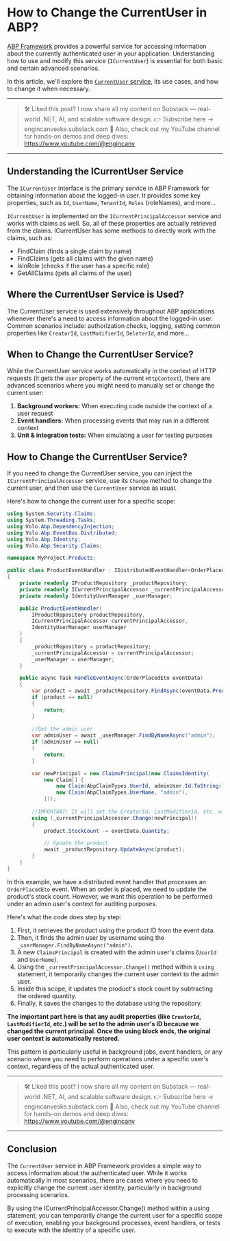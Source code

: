 # How to Change the CurrentUser in ABP?

[ABP Framework](https://abp.io/) provides a powerful service for accessing information about the currently authenticated user in your application. Understanding how to use and modify this service (`ICurrentUser`) is essential for both basic and certain advanced scenarios. 

In this article, we'll explore the [`CurrentUser` service](https://abp.io/docs/latest/framework/infrastructure/current-user), its use cases, and how to change it when necessary.

---
> 🛠 Liked this post? I now share all my content on Substack — real-world .NET, AI, and scalable software design.
> 👉 Subscribe here → engincanveske.substack.com
> 🎥 Also, check out my YouTube channel for hands-on demos and deep dives: https://www.youtube.com/@engincanv
---

## Understanding the ICurrentUser Service

The `ICurrentUser` interface is the primary service in ABP Framework for obtaining information about the logged-in user. It provides some key properties, such as `Id`, `UserName`, `TenantId`, `Roles` (roleNames), and more...

`ICurrentUser` is implemented on the `ICurrentPrincipalAccessor` service and works with claims as well. So, all of these properties are actually retrieved from the claims. ICurrentUser has some methods to directly work with the claims, such as:

* FindClaim (finds a single claim by name)
* FindClaims (gets all claims with the given name)
* IsInRole (checks if the user has a specific role)
* GetAllClaims (gets all claims of the user)

## Where the CurrentUser Service is Used?

The CurrentUser service is used extensively throughout ABP applications whenever there's a need to access information about the logged-in user. Common scenarios include: authorization checks, logging, setting common properties like `CreatorId`, `LastModifierId`, `DeleterId`, and more...

## When to Change the CurrentUser Service?

While the CurrentUser service works automatically in the context of HTTP requests (it gets the `User` property of the current `HttpContext`), there are advanced scenarios where you might need to manually set or change the current user:

1. **Background workers:** When executing code outside the context of a user request
2. **Event handlers:** When processing events that may run in a different context
3. **Unit & integration tests:** When simulating a user for testing purposes

## How to Change the CurrentUser Service?

If you need to change the CurrentUser service, you can inject the `ICurrentPrincipalAccessor` service, use its `Change` method to change the current user, and then use the `CurrentUser` service as usual.

Here's how to change the current user for a specific scope:

```csharp
using System.Security.Claims;
using System.Threading.Tasks;
using Volo.Abp.DependencyInjection;
using Volo.Abp.EventBus.Distributed;
using Volo.Abp.Identity;
using Volo.Abp.Security.Claims;

namespace MyProject.Products;

public class ProductEventHandler : IDistributedEventHandler<OrderPlacedEto>, ITransientDependency
{
    private readonly IProductRepository _productRepository;
    private readonly ICurrentPrincipalAccessor _currentPrincipalAccessor;
    private readonly IdentityUserManager _userManager;

    public ProductEventHandler(
        IProductRepository productRepository,
        ICurrentPrincipalAccessor currentPrincipalAccessor,
        IdentityUserManager userManager
    )
    {
        _productRepository = productRepository;
        _currentPrincipalAccessor = currentPrincipalAccessor;
        _userManager = userManager;
    }

    public async Task HandleEventAsync(OrderPlacedEto eventData)
    {
        var product = await _productRepository.FindAsync(eventData.ProductId);
        if (product == null)
        {
            return;
        }
        
        //Get the admin user
        var adminUser = await _userManager.FindByNameAsync("admin");
        if (adminUser == null)
        {
            return;
        }

        var newPrincipal = new ClaimsPrincipal(new ClaimsIdentity(
            new Claim[] { 
                new Claim(AbpClaimTypes.UserId, adminUser.Id.ToString()),
                new Claim(AbpClaimTypes.UserName, "admin"),
            }));
        
        //IMPORTANT: It will set the CreatorId, LastModifierId, etc. with the admin user
        using (_currentPrincipalAccessor.Change(newPrincipal))
        {
            product.StockCount -= eventData.Quantity;

            // Update the product
            await _productRepository.UpdateAsync(product);
        }
    }
}
```

In this example, we have a distributed event handler that processes an `OrderPlacedEto` event. When an order is placed, we need to update the product's stock count. However, we want this operation to be performed under an admin user's context for auditing purposes.

Here's what the code does step by step:

1. First, it retrieves the product using the product ID from the event data.
2. Then, it finds the admin user by username using the `_userManager.FindByNameAsync("admin")`.
3. A new `ClaimsPrincipal` is created with the admin user's claims (`UserId` and `UserName`).
4. Using the `_currentPrincipalAccessor.Change()` method within a `using` statement, it temporarily changes the current user context to the admin user.
5. Inside this scope, it updates the product's stock count by subtracting the ordered quantity.
6. Finally, it saves the changes to the database using the repository.

**The important part here is that any audit properties (like `CreatorId`, `LastModifierId`, etc.) will be set to the admin user's ID because we changed the current principal. Once the using block ends, the original user context is automatically restored.**

This pattern is particularly useful in background jobs, event handlers, or any scenario where you need to perform operations under a specific user's context, regardless of the actual authenticated user.

---
> 🛠 Liked this post? I now share all my content on Substack — real-world .NET, AI, and scalable software design.
> 👉 Subscribe here → engincanveske.substack.com
> 🎥 Also, check out my YouTube channel for hands-on demos and deep dives: https://www.youtube.com/@engincanv
---

## Conclusion

The `CurrentUser` service in ABP Framework provides a simple way to access information about the authenticated user. While it works automatically in most scenarios, there are cases where you need to explicitly change the current user identity, particularly in background processing scenarios.

By using the ICurrentPrincipalAccessor.Change() method within a using statement, you can temporarily change the current user for a specific scope of execution, enabling your background processes, event handlers, or tests to execute with the identity of a specific user.